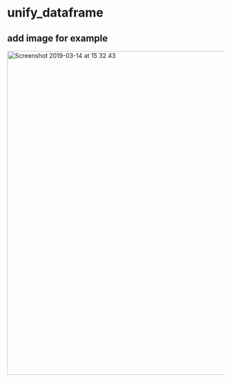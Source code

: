 # unify_dataframe

## add image for example

<img width="750" alt="Screenshot 2019-03-14 at 15 32 43" src="https://user-images.githubusercontent.com/32490197/54490792-52fd6a80-48b9-11e9-99cd-9d78339cbdc4.png">

